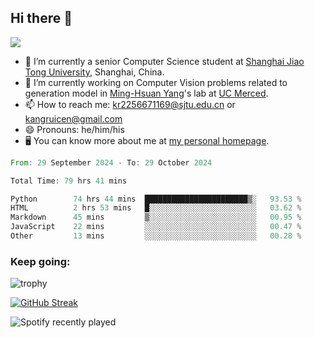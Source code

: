 ## Hi there 👋

![](https://komarev.com/ghpvc/?username=Kr-Panghu)
- 🌱 I’m currently a senior Computer Science student at [Shanghai Jiao Tong University](https://www.sjtu.edu.cn), Shanghai, China.
- 🔭 I’m currently working on Computer Vision problems related to generation model in [Ming-Hsuan Yang](https://faculty.ucmerced.edu/mhyang/)'s lab at [UC Merced](https://www.ucmerced.edu/).
- 📫 How to reach me: kr2256671169@sjtu.edu.cn or kangruicen@gmail.com
- 😄 Pronouns: he/him/his
- 🖥️ You can know more about me at [my personal homepage](https://kr-panghu.github.io).

<!--START_SECTION:waka-->

```rust
From: 29 September 2024 - To: 29 October 2024

Total Time: 79 hrs 41 mins

Python        74 hrs 44 mins  ███████████████████████▒░   93.53 %
HTML          2 hrs 53 mins   █░░░░░░░░░░░░░░░░░░░░░░░░   03.62 %
Markdown      45 mins         ▒░░░░░░░░░░░░░░░░░░░░░░░░   00.95 %
JavaScript    22 mins         ░░░░░░░░░░░░░░░░░░░░░░░░░   00.47 %
Other         13 mins         ░░░░░░░░░░░░░░░░░░░░░░░░░   00.28 %
```

<!--END_SECTION:waka-->

<h3 align="left">Keep going:</h3>

![trophy](https://github-profile-trophy.vercel.app/?username=Kr-Panghu&theme=onedark&title=MultiLanguage,Stars,Followers,Repositories,Commits,Experience)

[![GitHub Streak](https://github-readme-streak-stats.herokuapp.com/?user=Kr-Panghu)](https://git.io/streak-stats)

![Spotify recently played](https://spotify-recently-played-readme.vercel.app/api?user=313cmgdfngjjlfotpedtywb7cpca)
